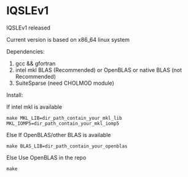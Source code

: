 # IQSLEv1
IQSLEv1 released

Current version is based on x86_64 linux system 

Dependencies:
1. gcc && gfortran
2. intel mkl BLAS (Recommended) or OpenBLAS or native BLAS (not Recommended)
3. SuiteSparse (need CHOLMOD module)

Install:

If intel mkl is available
```
make MKL_LIB=dir_path_contain_your_mkl_lib MKL_IOMP5=dir_path_contain_your_mkl_iomp5
```
Else If OpenBLAS/other BLAS is available
```
make BLAS_LIB=dir_path_contain_your_openblas
```
Else Use OpenBLAS in the repo
```
make
```
